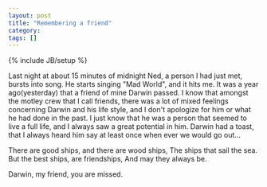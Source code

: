 ```yaml
---
layout: post
title: "Remembering a friend"
category: 
tags: []
---
```

{% include JB/setup %}

Last night at about 15 minutes of midnight Ned, a person I had just met, bursts into song.  He starts singing "Mad World", and it hits me.  It was a year ago(yesterday) that a friend of mine Darwin passed.  I know that amongst the motley crew that I call friends, there was a lot of mixed feelings concerning Darwin and his life style, and I don't apologize for him or what he had done in the past.  I just know that he was a person that seemed to live a full life, and I always saw a great potential in him.  Darwin had a toast, that I always heard him say at least once when ever we would go out...

There are good ships,
and there are wood ships,
The ships that sail the sea.
But the best ships, are friendships,
And may they always be.

Darwin, my friend, you are missed.
